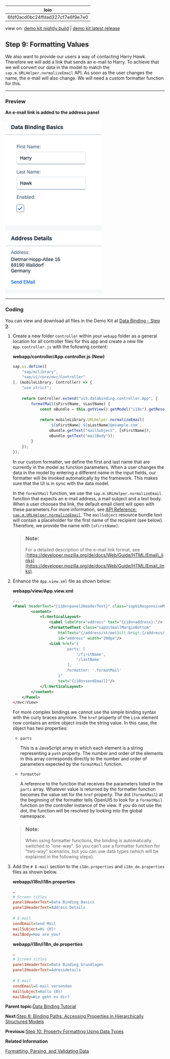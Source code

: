 <!-- loio6fdf0acd0bc24ffdad327cf7e6f9e7e0 -->

| loio |
| -----|
| 6fdf0acd0bc24ffdad327cf7e6f9e7e0 |

<div id="loio">

view on: [demo kit nightly build](https://sdk.openui5.org/nightly/#/topic/6fdf0acd0bc24ffdad327cf7e6f9e7e0) | [demo kit latest release](https://sdk.openui5.org/topic/6fdf0acd0bc24ffdad327cf7e6f9e7e0)</div>

## Step 9: Formatting Values

We also want to provide our users a way of contacting Harry Hawk. Therefore we will add a link that sends an e-mail to Harry. To achieve that we will convert our data in the model to match the `sap.m.URLHelper.normalizeEmail` API. As soon as the user changes the name, the e-mail will also change. We will need a custom formatter function for this.

***

### Preview

  
  
**An e-mail link is added to the address panel**

![The graphic has an explanatory text](images/loio116157506b3f48ac8ec53ee05095c0df_LowRes.png "An e-mail link is added to the address panel")

***

### Coding

You can view and download all files in the Demo Kit at [Data Binding - Step 9](https://sdk.openui5.org/entity/sap.ui.core.tutorial.databinding/sample/sap.ui.core.tutorial.databinding.09).

1.  Create a new folder `controller` within your `webapp` folder as a general location for all controller files for this app and create a new file `App.controller.js` with the following content:

    **webapp/controller/App.controller.js \(New\)**

    ```js
    sap.ui.define([
    	"sap/m/library",
    	"sap/ui/core/mvc/Controller"
    ], (mobileLibrary, Controller) => {
    	"use strict";
    
    	return Controller.extend("ui5.databinding.controller.App", {
    		formatMail(sFirstName, sLastName) {
    			const oBundle = this.getView().getModel("i18n").getResourceBundle();
    
    			return mobileLibrary.URLHelper.normalizeEmail(
    				`${sFirstName}.${sLastName}@example.com`,
    				oBundle.getText("mailSubject", [sFirstName]),
    				oBundle.getText("mailBody"));
    		}
    	});
    });
    ```

    In our custom formatter, we define the first and last name that are currently in the model as function parameters. When a user changes the data in the model by entering a different name in the input fields, our formatter will be invoked automatically by the framework. This makes sure that the UI is in sync with the data model.

    In the `formatMail` function, we use the `sap.m.URLHelper.normalizeEmail` function that expects an e-mail address, a mail subject and a text body. When a user chooses the link, the default email client will open with these parameters.For more information, see [API Reference: `sap.m.URLHelper.normalizeEmail`](https://sdk.openui5.org/api/sap.m.URLHelper/methods/normalizeEmail). The `mailSubject` resource bundle text will contain a placeholder for the first name of the recipient \(see below\). Therefore, we provide the name with `[sFirstName]`.

    > ### Note:  
    > For a detailed description of the e-mail link format, see [https://developer.mozilla.org/de/docs/Web/Guide/HTML/Email\_links](https://developer.mozilla.org/de/docs/Web/Guide/HTML/Email_links).

2.  Enhance the `App.view.xml` file as shown below:

    **webapp/view/App.view.xml**

    ```xml
    ...
    <Panel headerText="{i18n>panel2HeaderText}" class="sapUiResponsiveMargin" width="auto">
    		<content>
    			<l:VerticalLayout>
    				<Label labelFor="address" text="{i18n>address}:"/>
    				<FormattedText class="sapUiSmallMarginBottom"
    					htmlText="{/address/street}&lt;br&gt;{/address/zip} {/address/city}&lt;br&gt;{/address/country}"
    					id="address" width="200px"/>
    				<Link href="{
    						parts: [
    							'/firstName',
    							'/lastName'
    						],
    						formatter: '.formatMail'
    					}"
    					text="{i18n>sendEmail}"/>
    			</l:VerticalLayout>
    		</content>
    	</Panel>
    </mvc:View>
    ```

    For more complex bindings we cannot use the simple binding syntax with the curly braces anymore. The `href` property of the `Link` element now contains an entire object inside the string value. In this case, the object has two properties:

    -   `parts`

        This is a JavaScript array in which each element is a string representing a `path` property. The number and order of the elements in this array corresponds directly to the number and order of parameters expected by the `formatMail` function.

    -   `formatter`

        A reference to the function that receives the parameters listed in the `parts` array. Whatever value is returned by the formatter function becomes the value set for the `href` property. The dot \(<code><b></b>formatMail</code>\) at the beginning of the formatter tells OpenUI5 to look for a `formatMail` function on the controller instance of the view. If you do not use the dot, the function will be resolved by looking into the global namespace.


    > ### Note:  
    > When using formatter functions, the binding is automatically switched to "one-way". So you can’t use a formatter function for "two-way" scenarios, but you can use data types \(which will be explained in the following steps\).

3.  Add the `# E-mail` section to the `i18n.properties` and `i18n_de.properties` files as shown below.

    **webapp/i18n/i18n.properties**

    ```ini
    …
    # Screen titles
    panel1HeaderText=Data Binding Basics 
    panel2HeaderText=Address Details
    
    # E-mail
    sendEmail=Send Mail
    mailSubject=Hi {0}!
    mailBody=How are you?
    ```

    **webapp/i18n/i18n\_de.properties**

    ```ini
    …
    # Screen titles
    panel1HeaderText=Data Binding Grundlagen
    panel2HeaderText=Adressdetails
    
    # E-mail
    sendEmail=E-mail versenden
    mailSubject=Hallo {0}!
    mailBody=Wie geht es dir?
    ```


**Parent topic:**[Data Binding Tutorial](Data_Binding_Tutorial_e531093.md "In this tutorial, we will explain the concepts of data binding in OpenUI5.")

**Next:**[Step 8: Binding Paths: Accessing Properties in Hierarchically Structured Models](Step_8_Binding_Paths_Accessing_Properties_in_Hierarchically_Structured_Models_9373793.md "In step 6 , we stated that the fields in a resource model are arranged in a flat structure; in other words, there can be no hierarchy of properties; however, this is true only for resource models. The properties within JSON and OData models almost always are arranged in a hierarchical structure. Therefore, we should take a look at how to reference fields in a hierarchically structured model object.")

**Previous:**[Step 10: Property Formatting Using Data Types](Step_10_Property_Formatting_Using_Data_Types_9252ee4.md "OpenUI5 provides a set of simple data types such as Boolean, Currency, Date and Float. These data types can then be applied to controls in order to ensure that the value presented on the screen is formatted correctly, and, if the field is open for input, that the value entered by the user adheres to the requirements of that data type. We will now add a new field called Sales Amount of type Currency.")

**Related Information**  


[Formatting, Parsing, and Validating Data](Formatting_Parsing_and_Validating_Data_07e4b92.md "Data that is presented on the UI often has to be converted so that is human readable and fits to the locale of the user. On the other hand, data entered by the user has to be parsed and validated to be understood by the data source. For this purpose, you use formatters and data types.")

